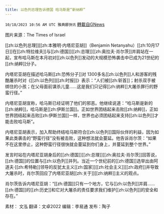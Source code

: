 ```yaml
---
title: 以色列总理告诉德国 哈马斯是“新纳粹”
---
```

`10/18/2023 10:56 AM UTC 雅典娜快讯` [轉載自GNews](https://gnews.org/articles/1849494)

图片来源：The Times of Israel

[[zh:以色列总理]][[zh:本雅明·内塔尼亚胡]]（Benjamin Netanyahu）[[zh:10月17日]]在[[zh:特拉维夫]]与[[zh:德国]][[zh:总理]][[zh:奥拉夫·肖尔茨]]并肩站在一起，宣布哈马斯在本月初对[[zh:以色列]]发动的大规模恐怖袭击中已成为21世纪的[[zh:纳粹]]分子。

内塔尼亚胡在描述哈马斯[[zh:恐怖分子]]对 1300多名[[zh:以色列]]人和游客的残酷屠杀时对《[[zh:以色列]][[zh:时报]]》表示：“人们被[[zh:斩首]]；射杀双手被绑住的小孩；在父母面前谋杀儿童……这是我们只记得[[zh:纳粹]]大屠杀罪行的野蛮行径。”

内塔尼亚胡宣称，哈马斯已经证明了他们的邪恶。他继续说道：“哈马斯是新的[[zh:纳粹]]，哈马斯是[[zh:伊斯兰国]]。正如世界团结起来击败[[zh:纳粹]]，正如世界团结起来击败[[zh:伊斯兰国]]一样，世界也必须团结起来支持[[zh:以色列]]才能击败哈马斯”。

内塔尼亚胡表示，加入帮助终结哈马斯符合[[zh:以色列]]国际伙伴的利益，因为如果此类袭击的“野蛮行径”没有被击败，这种想法就会蔓延。他告诉肖尔茨：“如果不在这里停止，这种野蛮行径很快就会蔓延到你们身上，并蔓延到整个世界。”

发言时站在内塔尼亚胡身后的[[zh:德国]][[zh:总理]][[zh:奥拉夫·肖尔茨]]回答说，[[zh:德国]]的位置与[[zh:以色列]]并列。当近一个世纪前的[[zh:德国]]选举出由阿道夫·[[zh:希特勒]]领导的反犹太主义[[zh:国家]][[zh:社会主义]][[zh:政府]]并导致大屠杀时，肖尔茨回应了内塔尼亚胡[[zh:关于]][[zh:纳粹]]主义的观点。

肖尔茨告诉内塔尼亚胡：“[[zh:德国]]只有一个地方，它与[[zh:以色列]]并肩......[[zh:德国]]的[[zh:历史]]和它对大屠杀的责任要求我们维护[[zh:以色列]]的安全和存在。”

素材： 文泓  翻译：文卓2022  编辑：李易通  发布：陶子

